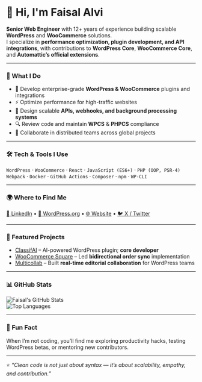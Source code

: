 # 👋 Hi, I'm Faisal Alvi

**Senior Web Engineer** with 12+ years of experience building scalable **WordPress** and **WooCommerce** solutions.  
I specialize in **performance optimization, plugin development, and API integrations**, with contributions to **WordPress Core**, **WooCommerce Core**, and **Automattic’s official extensions**.

---

### 🧠 What I Do
- 🧩 Develop enterprise-grade **WordPress & WooCommerce** plugins and integrations  
- ⚡ Optimize performance for high-traffic websites  
- 🔄 Design scalable **APIs, webhooks, and background processing systems**  
- 🔍 Review code and maintain **WPCS** & **PHPCS** compliance  
- 🤝 Collaborate in distributed teams across global projects  

---

### 🛠️ Tech & Tools I Use
`WordPress` · `WooCommerce` · `React` · `JavaScript (ES6+)` · `PHP (OOP, PSR-4)`  
`Webpack` · `Docker` · `GitHub Actions` · `Composer` · `npm` · `WP-CLI`  

---

### 🌍 Where to Find Me
[💼 LinkedIn](https://www.linkedin.com/in/alvifaisal/) • [🐘 WordPress.org](https://profiles.wordpress.org/faisal03/) • [🌐 Website](https://www.faisalalvi.com) • [🐦 X / Twitter](https://x.com/_the_faisal)  

---

### 🧩 Featured Projects
- [ClassifAI](https://github.com/10up/classifai) – AI-powered WordPress plugin; **core developer**
- [WooCommerce Square](https://github.com/woocommerce/woocommerce-square) – Led **bidirectional order sync** implementation  
- [Multicollab](https://github.com/multidots/multicollab) – Built **real-time editorial collaboration** for WordPress teams  

---

### 📊 GitHub Stats
![Faisal's GitHub Stats](https://github-readme-stats.vercel.app/api?username=faisal-alvi&show_icons=true&theme=default)  
![Top Languages](https://github-readme-stats.vercel.app/api/top-langs/?username=faisal-alvi&layout=compact&theme=default)

---

### 💬 Fun Fact
When I’m not coding, you’ll find me exploring productivity hacks, testing WordPress betas, or mentoring new contributors.  

---

⭐ *“Clean code is not just about syntax — it’s about scalability, empathy, and contribution.”*  
